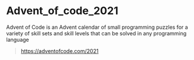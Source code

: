 # Advent_of_code_2021
Advent of Code is an Advent calendar of small programming puzzles for a variety of skill sets and skill levels that can be solved in any programming language
>https://adventofcode.com/2021
